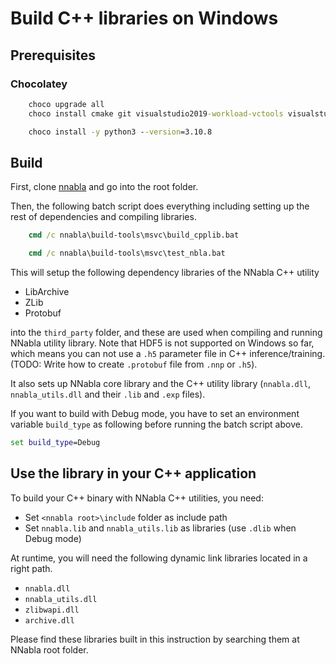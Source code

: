 # Build C++ libraries on Windows


## Prerequisites

### Chocolatey

```bat
    choco upgrade all
    choco install cmake git visualstudio2019-workload-vctools visualstudio2019buildtools
```

```bat
    choco install -y python3 --version=3.10.8
```

## Build

First, clone [nnabla](https://github.com/sony/nnabla) and go into the root folder.

Then, the following batch script does everything including setting up the rest of dependencies and compiling libraries.

```bat
    cmd /c nnabla\build-tools\msvc\build_cpplib.bat
```
```bat
    cmd /c nnabla\build-tools\msvc\test_nbla.bat
```

This will setup the following dependency libraries of the NNabla C++ utility

* LibArchive
* ZLib
* Protobuf

into the `third_party` folder, and these are used when compiling and running NNabla utility library.
Note that HDF5 is not supported on Windows so far, which means you can not use a `.h5` parameter file in C++ inference/training.
(TODO: Write how to create `.protobuf` file from `.nnp` or `.h5`).

It also sets up NNabla core library and the C++ utility library (`nnabla.dll`, `nnabla_utils.dll` and their `.lib` and `.exp` files).

If you want to build with Debug mode, you have to set an environment variable `build_type` as following before running the batch script above.

```bat
set build_type=Debug
```

## Use the library in your C++ application

To build your C++ binary with NNabla C++ utilities, you need:

* Set `<nnabla root>\include` folder as include path
* Set `nnabla.lib` and `nnabla_utils.lib` as libraries (use `.dlib` when Debug mode)

At runtime, you will need the following dynamic link libraries located in a right path.

* `nnabla.dll`
* `nnabla_utils.dll`
* `zlibwapi.dll`
* `archive.dll`

Please find these libraries built in this instruction by searching them at NNabla root folder.
